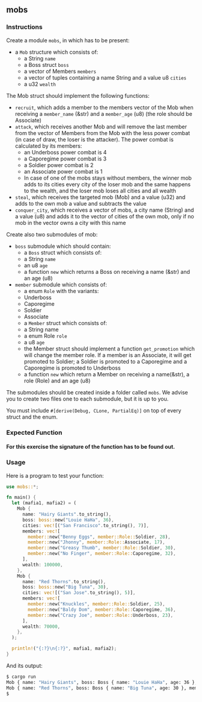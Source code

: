 ## mobs

### Instructions

Create a module `mobs`, in which has to be present:

- a `Mob` structure which consists of:
  - a String `name`
  - a Boss struct `boss`
  - a vector of Members `members`
  - a vector of tuples containing a name String and a value u8 `cities`
  - a u32 `wealth`

The Mob struct should implement the following functions:

- `recruit`, which adds a member to the members vector of the Mob when receiving a `member_name` (&str) and a `member_age` (u8) (the role should be Associate)
- `attack`, which receives another Mob and will remove the last member from the vector of Members from the Mob with the less power combat (in case of draw, the loser is the attacker). The power combat is calculated by its members:
  - an Underboss power combat is 4
  - a Caporegime power combat is 3
  - a Soldier power combat is 2
  - an Associate power combat is 1
  - In case of one of the mobs stays without members, the winner mob adds to its cities every city of the loser mob and the same happens to the wealth, and the loser mob loses all cities and all wealth
- `steal`, which receives the targeted mob (Mob) and a value (u32) and adds to the own mob a value and subtracts the value
- `conquer_city`, which receives a vector of mobs, a city name (String) and a value (u8) and adds it to the vector of cities of the own mob, only if no mob in the vector owns a city with this name

Create also two submodules of mob:

- `boss` submodule which should contain:
  - a `Boss` struct which consists of:
  - a String `name`
  - an u8 `age`
  - a function `new` which returns a Boss on receiving a name (&str) and an age (u8)
- `member` submodule which consists of:
  - a enum `Role` with the variants:
  - Underboss
  - Caporegime
  - Soldier
  - Associate
  - a `Member` struct which consists of:
  - a String name
  - a enum Role `role`
  - a u8 `age`
  - the Member struct should implement a function `get_promotion` which will change the member role. If a member is an Associate, it will get promoted to Soldier; a Soldier is promoted to a Caporegime and a Caporegime is promoted to Underboss
  - a function `new` which return a Member on receiving a name(&str), a role (Role) and an age (u8)

The submodules should be created inside a folder called `mobs`. We advise you to create two files one to each submodule, but it is up to you.

You must include `#[derive(Debug, CLone, PartialEq)]` on top of every struct and the enum.

### Expected Function

#### For this exercise the signature of the function has to be found out.

### Usage

Here is a program to test your function:

```rust
use mobs::*;

fn main() {
  let (mafia1, mafia2) = (
    Mob {
      name: "Hairy Giants".to_string(),
      boss: boss::new("Louie HaHa", 36),
      cities: vec![("San Francisco".to_string(), 7)],
      members: vec![
        member::new("Benny Eggs", member::Role::Soldier, 28),
        member::new("Jhonny", member::Role::Associate, 17),
        member::new("Greasy Thumb", member::Role::Soldier, 30),
        member::new("No Finger", member::Role::Caporegime, 32),
      ],
      wealth: 100000,
    },
    Mob {
      name: "Red Thorns".to_string(),
      boss: boss::new("Big Tuna", 30),
      cities: vec![("San Jose".to_string(), 5)],
      members: vec![
        member::new("Knuckles", member::Role::Soldier, 25),
        member::new("Baldy Dom", member::Role::Caporegime, 36),
        member::new("Crazy Joe", member::Role::Underboss, 23),
      ],
      wealth: 70000,
    },
  );

  println!("{:?}\n{:?}", mafia1, mafia2);
}
```

And its output:

```sh
$ cargo run
Mob { name: "Hairy Giants", boss: Boss { name: "Louie HaHa", age: 36 }, members: [Member { name: "Benny Eggs", role: Soldier, age: 28 }, Member { name: "Jhonny", role: Associate, age: 17 }, Member { name: "Greasy Thumb", role: Soldier, age: 30 }, Member { name: "No Finger", role: Caporegime, age: 32 }], cities: [("San Francisco", 7)], wealth: 100000 }
Mob { name: "Red Thorns", boss: Boss { name: "Big Tuna", age: 30 }, members: [Member { name: "Knuckles", role: Soldier, age: 25 }, Member { name: "Baldy Dom", role: Caporegime, age: 36 }, Member { name: "Crazy Joe", role: Underboss, age: 23 }], cities: [("San Jose", 5)], wealth: 70000 }
$
```
